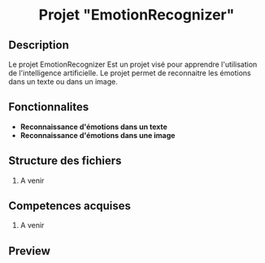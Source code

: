 <h1 align="center">Projet "EmotionRecognizer"</h1>

<h2>Description</h2>
<p>Le projet <stong>EmotionRecognizer</stong> Est un projet visé pour apprendre l'utilisation de l'intelligence artificielle. Le projet permet de reconnaitre les émotions dans un texte ou dans un image.</p>

<h2>Fonctionnalites</h2>
<ul>
  <li><strong>Reconnaissance d'émotions dans un texte</strong></li>
  <li><strong>Reconnaissance d'émotions dans une image</strong></li>
</ul>

<h2>Structure des fichiers</h2>
<ol>
  <li>A venir</li>
</ol>

<h2>Competences acquises</h2>
<ol>
  <li>A venir</li>
</ol>

<h2>Preview</h2>